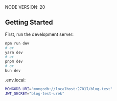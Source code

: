 NODE VERSION: 20

## Getting Started

First, run the development server:

```bash
npm run dev
# or
yarn dev
# or
pnpm dev
# or
bun dev
```

.env.local:
```bash
MONGODB_URI="mongodb://localhost:27017/blog-test"
JWT_SECRET="blog-test-urek"
```